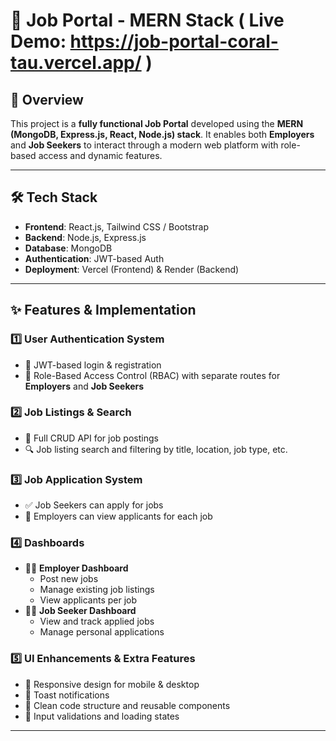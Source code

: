 # 🚀 Job Portal - MERN Stack  ( Live Demo: https://job-portal-coral-tau.vercel.app/ )

## 📌 Overview   

This project is a **fully functional Job Portal** developed using the **MERN (MongoDB, Express.js, React, Node.js) stack**. It enables both **Employers** and **Job Seekers** to interact through a modern web platform with role-based access and dynamic features.

---

## 🛠️ Tech Stack

- **Frontend**: React.js, Tailwind CSS / Bootstrap 
- **Backend**: Node.js, Express.js
- **Database**: MongoDB
- **Authentication**: JWT-based Auth
- **Deployment**: Vercel (Frontend) & Render (Backend)

---

## ✨ Features & Implementation

### 1️⃣ User Authentication System

- 🔐 JWT-based login & registration
- 👥 Role-Based Access Control (RBAC) with separate routes for **Employers** and **Job Seekers**

### 2️⃣ Job Listings & Search

- 📄 Full CRUD API for job postings
- 🔍 Job listing search and filtering by title, location, job type, etc.

### 3️⃣ Job Application System

- ✅ Job Seekers can apply for jobs
- 🧾 Employers can view applicants for each job

### 4️⃣ Dashboards

- 🧑‍💼 **Employer Dashboard**
  - Post new jobs
  - Manage existing job listings
  - View applicants per job
- 👨‍💻 **Job Seeker Dashboard**
  - View and track applied jobs
  - Manage personal applications

### 5️⃣ UI Enhancements & Extra Features 

- 🚀 Responsive design for mobile & desktop
- 📨 Toast notifications
- 🧠 Clean code structure and reusable components
- 🧹 Input validations and loading states

---

